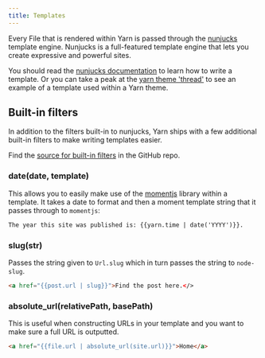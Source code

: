 ```yaml
---
title: Templates
---
```


Every File that is rendered within Yarn is passed through the [nunjucks](http://mozilla.github.io/nunjucks/) template engine. Nunjucks is a full-featured template engine that lets you create expressive and powerful sites.

You should read the [nunjucks documentation](http://mozilla.github.io/nunjucks/templating.html) to learn how to write a template. Or you can take a peak at the [yarn theme 'thread'](https://github.com/yarnjs/yarn-theme-thread) to see an example of a template used within a Yarn theme.

## Built-in filters

In addition to the filters built-in to nunjucks, Yarn ships with a few additional built-in filters to make writing templates easier.

Find the [source for built-in filters](http://github.com/yarnjs/yarn/blob/master/lib/render/template.js) in the GitHub repo.

### date(date, template)

This allows you to easily make use of the [momentjs](http://momentjs.com/) library within a template. It takes a date to format and then a moment template string that it passes through to `momentjs`:

```html
The year this site was published is: {{yarn.time | date('YYYY')}}.
```

### slug(str)

Passes the string given to `Url.slug` which in turn passes the string to `node-slug`.

```html
<a href="{{post.url | slug}}">Find the post here.</>
```

### absolute_url(relativePath, basePath)

This is useful when constructing URLs in your template and you want to make sure a full URL is outputted.

```html
<a href="{{file.url | absolute_url(site.url)}}">Home</a>
```